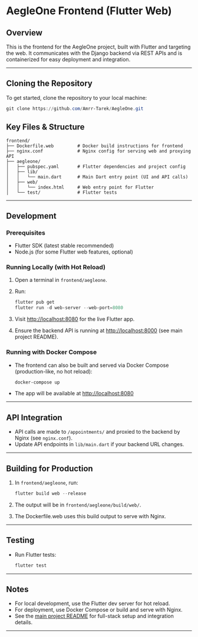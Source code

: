 # AegleOne Frontend (Flutter Web)

## Overview

This is the frontend for the AegleOne project, built with Flutter and targeting the web. It communicates with the Django backend via REST APIs and is containerized for easy deployment and integration.

---

## Cloning the Repository

To get started, clone the repository to your local machine:

```powershell
git clone https://github.com/Amrr-Tarek/AegleOne.git
```

## Key Files & Structure

```
frontend/
├── Dockerfile.web         # Docker build instructions for frontend
├── nginx.conf             # Nginx config for serving web and proxying API
├── aegleone/
│   ├── pubspec.yaml       # Flutter dependencies and project config
│   ├── lib/
│   │   └── main.dart      # Main Dart entry point (UI and API calls)
│   ├── web/
│   │   └── index.html     # Web entry point for Flutter
│   └── test/              # Flutter tests
```

---

## Development

### Prerequisites

- Flutter SDK (latest stable recommended)
- Node.js (for some Flutter web features, optional)

### Running Locally (with Hot Reload)

1. Open a terminal in `frontend/aegleone`.
2. Run:

   ```powershell
   flutter pub get
   flutter run -d web-server --web-port=8080
   ```

3. Visit <http://localhost:8080> for the live Flutter app.
4. Ensure the backend API is running at <http://localhost:8000> (see main project README).

### Running with Docker Compose

- The frontend can also be built and served via Docker Compose (production-like, no hot reload):

  ```powershell
  docker-compose up
  ```

- The app will be available at <http://localhost:8080>

---

## API Integration

- API calls are made to `/appointments/` and proxied to the backend by Nginx (see `nginx.conf`).
- Update API endpoints in `lib/main.dart` if your backend URL changes.

---

## Building for Production

1. In `frontend/aegleone`, run:

   ```powershell
   flutter build web --release
   ```

2. The output will be in `frontend/aegleone/build/web/`.
3. The Dockerfile.web uses this build output to serve with Nginx.

---

## Testing

- Run Flutter tests:

  ```powershell
  flutter test
  ```

---

## Notes

- For local development, use the Flutter dev server for hot reload.
- For deployment, use Docker Compose or build and serve with Nginx.
- See the [main project README](../README.md) for full-stack setup and integration details.

---
